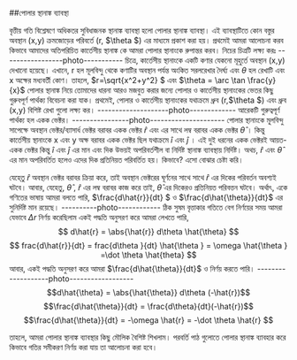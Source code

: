 ##পোলার স্থানাঙ্ক ব্যাবস্থা

   বৃত্তীয় গতি বিশ্লেষণে অধিকতর সুবিধাজনক স্থানাঙ্ক ব্যাবস্থা হলো পোলার স্থানাঙ্ক ব্যাবস্থা। এই ব্যাবস্থাটিতে কোন বস্তুর অবস্থান (x,y) ক্রমজোড়ের পরিবর্তে (r, $\theta $) এর মাধ্যমে প্রকাশ করা হয়।
   প্রথমেই আমরা আলোচনা করব কিভাবে আমাদের অতিপরিচিত কার্তেসীয় স্থানাঙ্ক কে আমরা পোলার স্থানাংকে রুপান্তর করব। নিচের চিত্রটি লক্ষ্য করঃ
   -----------------photo-----------
    চিত্রে, কার্তেসীয় স্থানাংকে একটি কণার যেকনো মূহুর্তে অবস্থান (x,y) দেখানো হয়েছে। এখানে, r হল মূলবিন্দু থেকে কণাটির অবস্থান পর্যন্ত অংকিত সরলরেখার দৈর্ঘ্য এবং $\theta$ হল রেখাটি এবং x অক্ষের 
    মধ্যবর্তী কোণ। তাহলে, $r=\sqrt{x^2+y^2} $ এবং $\theta = \arc \tan \frac{y}{x}$ 
    পোলার স্থানাঙ্ক নিয়ে তোমাদের ধারনা আরও মজবুত করার জন্যে পোলার ও কার্তেসীয় স্থানাংকের ভেতর কিছু গুরুবপূর্ণ পার্থক্য বিবেচনা করা যাক। প্রথমেই, পোলার ও কার্তেসীয় স্থানাংকের যথাক্রমে ধ্রুব (r,$\theta $)
    এবং ধ্রুব (x,y) বিশিষ্ট রেখা গুলো লক্ষ্য কর। 
    --------------------photo-------------
   আরেকটি গুরুত্বপূর্ণ পার্থক্য হল একক ভেক্টর। 
   ----------------photo---------------------
   পোলার স্থানাংকে মূ্লবিন্দু সাপেক্ষে অবস্থান ভেক্টর/ব্যাসার্ধ ভেক্টর বরাবর একক ভেক্টর $\hat{r}$ এবং এর সাথে লম্ব বরাবর একক ভেক্টর $\hat{\theta}$ । কিন্তু কার্তেসীয় স্থানাংকে x এবং y অক্ষ বরাবর একক ভেক্টর
   ছিল যথাক্রমে $\hat{i}$ এবং $\hat{j}$ । এই দুই ধরনের একক ভেক্টরই আয়ত-একক ভেক্টর কিন্তু  $\hat{i}$ এবং $\hat{j}$ এর মান এবং দিক উভয়ই অপরিবর্তশীল বা নির্দিষ্ট স্থানাঙ্ক ব্যাবস্থায় নির্দিষ্ট। অথচ,
    $\hat{r}$ এবং  $\hat{\theta}$ এর মান অপরিবর্তিত হলেও এদের দিক প্রতিনিয়ত পরিবর্তিত হয়। কিভাবে? এসো বোঝার চেষ্টা করি।
  
   যেহে্তু $\hat{r}$ অবস্থান ভেক্টর বরাবর ক্রিয়া করে, তাই অবস্থান ভেক্টরের ঘূর্ণনের সাথে সাথে $\hat{r}$ এর দিকের পরিবর্তন অবশ্যই ঘটবে। আবার, যেহেতু,  $\hat{\theta}$ ,  $\hat{r}$ এর লম্ব বরাবর 
   কাজ করে তাই,  $\hat{\theta}$  এর দিকেরও প্রতিনিয়ত পরিবত্তন ঘটবে। অর্থাৎ, একে গণিতের ভাষায় আমরা বলতে পারি, $\frac{d\hat{r}}{dt} $ ও  $\frac{d\hat{\theta}}{dt}$ এর সুনির্দিষ্ট মান
   রয়েছে। 
   ----------photo------------
   ঠিক সুষম বৃত্তাকার গতিতে বেগ নির্ণয়ের সময় আমরা যেভাবে $\Delta r$ নির্ণয় করেছিলাম একই পদ্ধতি অনুসরণ করে আমরা লেখতে পারি, 
   $$ d\hat{r} = \abs{\hat{r}} d\theta \hat{\theta} $$
   $$ frac{d\hat{r}}{dt} = frac{d\theta }{dt} \hat{\theta } = \omega \hat{\theta } =\dot \theta \hat{theta} $$
   আবার, একই পদ্ধতি অনুসরণ করে আমরা $\frac{d\hat{\theta}}{dt}$   ও নির্ণয় করতে পারি।
   -------------------photo------------------
   $$d\hat{\theta} = \abs{\hat{\theta}} d\theta (-\hat{r})$$
   $$\frac{d\hat{\theta}}{dt} = \frac{d\theta}{dt}(-\hat{r})$$
   $$\frac{d\hat{\theta}}{dt} = -\omega \hat{r} = -\dot \theta \hat{r} $$
   
   তাহলে, আমরা পোলার স্থানাঙ্ক ব্যাবস্থার কিছু মৌলিক বৈশিষ্ট শিখলাম। পরবর্তি পাঠ গুলোতে পোলার স্থানাঙ্ক ব্যাবহার করে কিভাবে গতির সমীকরণ নির্ণয় করা যায় তা আলোচনা করা হবে। 
